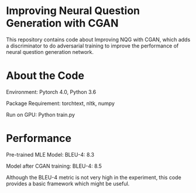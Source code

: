 # Improving Neural Question Generation with CGAN

This repository contains code about Improving NQG with CGAN, which adds a discriminator to do adversarial training to improve the performance of neural question generation network.

# About the Code

Environment: Pytorch 4.0, Python 3.6 

Package Requirement: torchtext, nltk, numpy

Run on GPU: Python train.py

# Performance

Pre-trained MLE Model: BLEU-4: 8.3

Model after CGAN training: BLEU-4: 8.5

Although the BLEU-4 metric is not very high in the experiment, this code provides a basic framework which might be useful.
